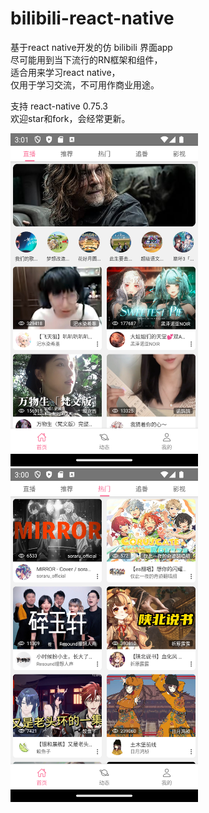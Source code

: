 # bilibili-react-native
基于react native开发的仿 bilibili 界面app<br>
尽可能用到当下流行的RN框架和组件，<br>
适合用来学习react native，<br>
仅用于学习交流，不可用作商业用途。<br>


支持 react-native 0.75.3<br>
欢迎star和fork，会经常更新。<br>

<img src="assets/img/Screenshot_1727535691.png" width="300"><br>
<img src="assets/img/Screenshot_1727535659.png" width="300">
